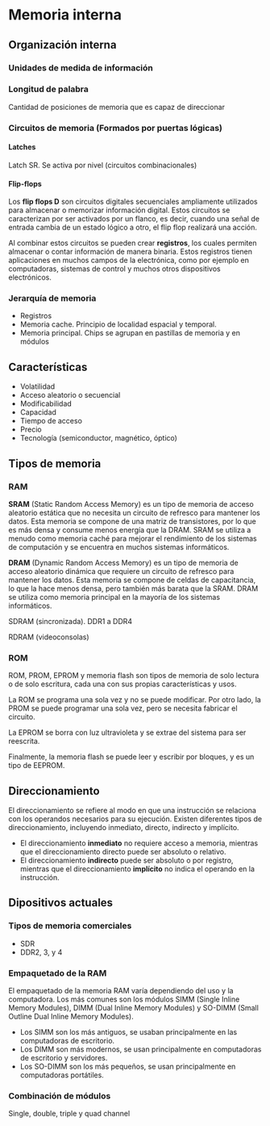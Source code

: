 

# Memoria interna

## Organización interna

### Unidades de medida de información

### Longitud de palabra

Cantidad de posiciones de memoria que es capaz de
direccionar

### Circuitos de memoria (Formados por puertas lógicas)

#### Latches

Latch SR. Se activa por nivel (circuitos combinacionales)

#### Flip-flops

Los **flip flops D** son circuitos digitales secuenciales ampliamente utilizados para almacenar o memorizar información digital. Estos circuitos se caracterizan por ser activados por un flanco, es decir, cuando una señal de entrada cambia de un estado lógico a otro, el flip flop realizará una acción.

Al combinar estos circuitos se pueden crear **registros**, los cuales permiten almacenar o contar información de manera binaria. Estos registros tienen aplicaciones en muchos campos de la electrónica, como por ejemplo en computadoras, sistemas de control y muchos otros dispositivos electrónicos.

### Jerarquía de memoria

- Registros
- Memoria cache. Principio de localidad espacial y temporal.
- Memoria principal. Chips se agrupan en pastillas de memoria y en módulos

## Características

- Volatilidad
- Acceso aleatorio o secuencial
- Modificabilidad
- Capacidad
- Tiempo de acceso
- Precio
- Tecnología (semiconductor, magnético, óptico)

## Tipos de memoria

### RAM

**SRAM** (Static Random Access Memory) es un tipo de memoria de acceso aleatorio estática que no necesita un circuito de refresco para mantener los datos. Esta memoria se compone de una matriz de transistores, por lo que es más densa y consume menos energía que la DRAM. SRAM se utiliza a menudo como memoria caché para mejorar el rendimiento de los sistemas de computación y se encuentra en muchos sistemas informáticos.

**DRAM** (Dynamic Random Access Memory) es un tipo de memoria de acceso aleatorio dinámica que requiere un circuito de refresco para mantener los datos. Esta memoria se compone de celdas de capacitancia, lo que la hace menos densa, pero también más barata que la SRAM. DRAM se utiliza como memoria principal en la mayoría de los sistemas informáticos.

SDRAM (sincronizada). DDR1 a DDR4

RDRAM (videoconsolas)

### ROM

ROM, PROM, EPROM y memoria flash son tipos de memoria de solo lectura o de solo escritura, cada una con sus propias características y usos.

La ROM se programa una sola vez y no se puede modificar. Por otro lado, la PROM se puede programar una sola vez, pero se necesita fabricar el circuito.

La EPROM se borra con luz ultravioleta y se extrae del sistema para ser reescrita.

Finalmente, la memoria flash se puede leer y escribir por bloques, y es un tipo de EEPROM.

## Direccionamiento

El direccionamiento se refiere al modo en que una instrucción se relaciona con los operandos necesarios para su ejecución. Existen diferentes tipos de direccionamiento, incluyendo inmediato, directo, indirecto y implícito.

- El direccionamiento **inmediato** no requiere acceso a memoria, mientras que el direccionamiento directo puede ser absoluto o relativo.
- El direccionamiento **indirecto** puede ser absoluto o por registro, mientras que el direccionamiento **implícito** no indica el operando en la instrucción.

## Dipositivos actuales

### Tipos de memoria comerciales

- SDR
- DDR2, 3, y 4

### Empaquetado de la RAM

El empaquetado de la memoria RAM varía dependiendo del uso y la computadora. Los más comunes son los módulos SIMM (Single Inline Memory Modules), DIMM (Dual Inline Memory Modules) y SO-DIMM (Small Outline Dual Inline Memory Modules).

- Los SIMM son los más antiguos, se usaban principalmente en las computadoras de escritorio.
- Los DIMM son más modernos, se usan principalmente en computadoras de escritorio y servidores.
- Los SO-DIMM son los más pequeños, se usan principalmente en computadoras portátiles.

### Combinación de módulos

Single, double, triple y quad channel
